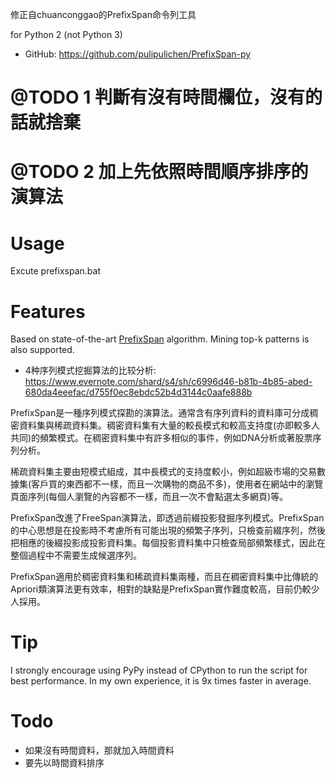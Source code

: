修正自chuanconggao的PrefixSpan命令列工具

for Python 2 (not Python 3)

- GitHub: https://github.com/pulipulichen/PrefixSpan-py

# @TODO 1   判斷有沒有時間欄位，沒有的話就捨棄
# @TODO 2 加上先依照時間順序排序的演算法

# Usage
Excute prefixspan.bat

# Features
Based on state-of-the-art [PrefixSpan](http://www.cs.sfu.ca/~jpei/publications/span.pdf) algorithm.
Mining top-k patterns is also supported.

- 4种序列模式挖掘算法的比较分析: https://www.evernote.com/shard/s4/sh/c6996d46-b81b-4b85-abed-680da4eeefac/d755f0ec8ebdc52b4d3144c0aafe888b

PrefixSpan是一種序列模式探勘的演算法。通常含有序列資料的資料庫可分成稠密資料集與稀疏資料集。稠密資料集有大量的較長模式和較高支持度(亦即較多人共同)的頻繁模式。在稠密資料集中有許多相似的事件，例如DNA分析或著股票序列分析。

稀疏資料集主要由短模式組成，其中長模式的支持度較小，例如超級市場的交易數據集(客戶買的東西都不一樣，而且一次購物的商品不多)，使用者在網站中的瀏覽頁面序列(每個人瀏覽的內容都不一樣，而且一次不會點選太多網頁)等。

PrefixSpan改進了FreeSpan演算法，即透過前綴投影發掘序列模式。PrefixSpan的中心思想是在投影時不考慮所有可能出現的頻繁子序列，只檢查前綴序列，然後把相應的後綴投影成投影資料集。每個投影資料集中只檢查局部頻繁樣式，因此在整個過程中不需要生成候選序列。

PrefixSpan適用於稠密資料集和稀疏資料集兩種，而且在稠密資料集中比傳統的Apriori類演算法更有效率，相對的缺點是PrefixSpan實作難度較高，目前仍較少人採用。

# Tip
I strongly encourage using PyPy instead of CPython to run the script for best performance. In my own experience, it is 9x times faster in average.

# Todo
- 如果沒有時間資料，那就加入時間資料
- 要先以時間資料排序
